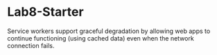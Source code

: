 # Lab8-Starter

Service workers support graceful degradation by allowing web apps to continue functioning (using cached data) even when the network connection fails.